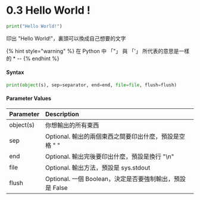 # 0.3 Hello World !

```python
print("Hello World!")
```

印出 "Hello World!"，裏頭可以換成自己想要的文字

{% hint style="warning" %}
在 Python 中 「"」 與 「'」 所代表的意思是一樣的 ​\* --
{% endhint %}

#### Syntax

```python
print(object(s), sep=separator, end=end, file=file, flush=flush)
```

#### Parameter Values

| Parameter | Description |
| :--- | :--- |
| object\(s\) | 你想輸出的所有東西 |
| sep | Optional. 輸出的兩個東西之間要印出什麼，預設是空格 " " |
| end | Optional. 輸出完後要印出什麼，預設是換行 "\n" |
| file | Optional. 輸出方法，預設是 sys.stdout |
| flush | Optional. 一個 Boolean，決定是否要強制輸出，預設是 False |

